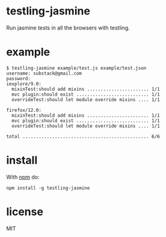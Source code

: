 # testling-jasmine

Run jasmine tests in all the browsers with testling.

# example

```
$ testling-jasmine example/test.js example/test.json
username: substack@gmail.com
password: 
iexplore/9.0:
  mixinTest:should add mixins ....................... 1/1
  mvc plugin:should exist ........................... 1/1
  overrideTest:should let module override mixins .... 1/1

firefox/12.0:
  mixinTest:should add mixins ....................... 1/1
  mvc plugin:should exist ........................... 1/1
  overrideTest:should let module override mixins .... 1/1

total ............................................... 6/6
```

# install

With [npm](http://npmjs.org) do:

```
npm install -g testling-jasmine
```

# license

MIT
